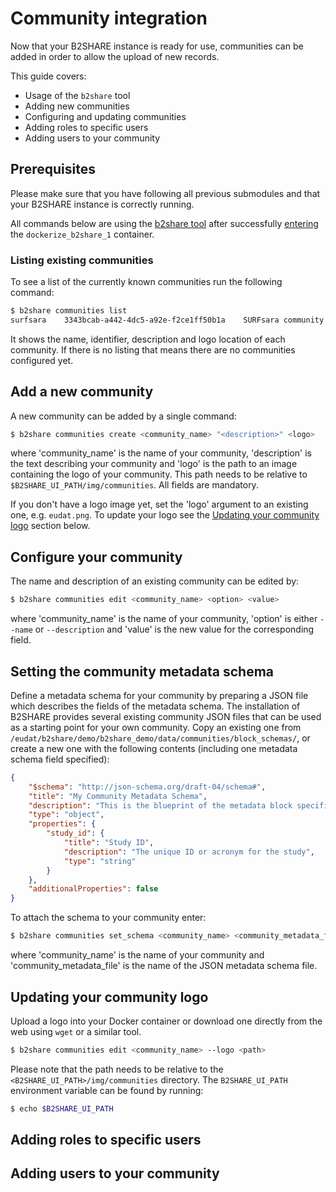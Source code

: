# Community integration
Now that your B2SHARE instance is ready for use, communities can be added in order to allow the upload of new records.

This guide covers:
- Usage of the `b2share` tool
- Adding new communities
- Configuring and updating communities
- Adding roles to specific users
- Adding users to your community

## Prerequisites
Please make sure that you have following all previous submodules and that your B2SHARE instance is correctly running.

All commands below are using the [b2share tool](08_Configuration.md#Using-the-b2share-tool) after successfully [entering](08_Configuration.md#Entering-the-Docker-container-environment) the `dockerize_b2share_1` container.

### Listing existing communities
To see a list of the currently known communities run the following command:

```sh
$ b2share communities list
surfsara    3343bcab-a442-4dc5-a92e-f2ce1ff50b1a    SURFsara community    /img/communities/surfsara.png
```

It shows the name, identifier, description and logo location of each community. If there is no listing that means there are no communities configured yet.

## Add a new community
A new community can be added by a single command:

```sh
$ b2share communities create <community_name> "<description>" <logo>
```

where 'community_name' is the name of your community, 'description' is the text describing your community and 'logo' is the path to an image containing the logo of your community. This path needs to be relative to `$B2SHARE_UI_PATH/img/communities`. All fields are mandatory.

If you don't have a logo image yet, set the 'logo' argument to an existing one, e.g. `eudat.png`. To update your logo see the [Updating your community logo](#Updating-your-community-logo) section below.

## Configure your community
The name and description of an existing community can be edited by:

```sh
$ b2share communities edit <community_name> <option> <value>
```

where 'community_name' is the name of your community, 'option' is either `--name` or `--description` and 'value' is the new value for the corresponding field.

## Setting the community metadata schema
Define a metadata schema for your community by preparing a JSON file which describes the fields of the metadata schema. The installation of B2SHARE provides several existing community JSON files that can be used as a starting point for your own community. Copy an existing one from `/eudat/b2share/demo/b2share_demo/data/communities/block_schemas/`, or create a new one with the following contents (including one metadata schema field specified):

```json
{
    "$schema": "http://json-schema.org/draft-04/schema#",
    "title": "My Community Metadata Schema",
    "description": "This is the blueprint of the metadata block specific for My Community community",
    "type": "object",
    "properties": {
        "study_id": {
            "title": "Study ID",
            "description": "The unique ID or acronym for the study",
            "type": "string"
        }
    },
    "additionalProperties": false
}
```

To attach the schema to your community enter:

```sh
$ b2share communities set_schema <community_name> <community_metadata_file>
```

where 'community_name' is the name of your community and 'community_metadata_file' is the name of the JSON metadata schema file.

## Updating your community logo
Upload a logo into your Docker container or download one directly from the web using `wget` or a similar tool.

```sh
$ b2share communities edit <community_name> --logo <path>
```

Please note that the path needs to be relative to the `<B2SHARE_UI_PATH>/img/communities` directory. The `B2SHARE_UI_PATH` environment variable can be found by running:

```sh
$ echo $B2SHARE_UI_PATH
```

## Adding roles to specific users

## Adding users to your community
